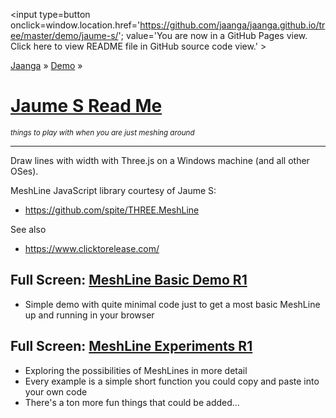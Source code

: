 <span style=display:none; >[You are now in GitHub source code view. Click here to view README file in GitHub Pages view]
( https://jaanga.github.io/demo/jaume-s/#README.md "View file as a web page." ) </span>
<input type=button onclick=window.location.href='https://github.com/jaanga/jaanga.github.io/tree/master/demo/jaume-s/';
value='You are now in a GitHub Pages view. Click here to view README file in GitHub source code view.' >

[Jaanga]( https://jaanga.github.io/ ) &raquo; [Demo]( https://jaanga.github.io/demo/jaume-s/ ) &raquo;

[Jaume S Read Me]( index.html#README.md )
================================================================================
_<small>
things to play with when you are just meshing around
</small>_
***

Draw lines with width with Three.js on a Windows machine (and all other OSes).

MeshLine JavaScript library courtesy of Jaume S:

* https://github.com/spite/THREE.MeshLine

See also

* https://www.clicktorelease.com/

## Full Screen: [ MeshLine Basic Demo R1 ]( https://jaanga.github.io/demo/jaume-s/mesh-line-basic-demo/mesh-line-basic-demo-r1.html )
* Simple demo with quite minimal code just to get a most basic MeshLine up and running in your browser


## Full Screen: [ MeshLine Experiments R1 ]( https://jaanga.github.io/demo/jaume-s/mesh-line-experiments/mesh-lines-experiments-r1.html )
* Exploring the possibilities of MeshLines in more detail
* Every example is a simple short function you could copy and paste into your own code
* There's a ton more fun things that could be added...

<!--
<img src="" style=display:none; width=800 >


<iframe src=https://jaanga.github.io/demo/xxxxx/index.html width=100% height=500px ></iframe>

_XXXXXX_

***


## Concept

* TBD


### Mission

* TBD


### Vision

* TBD

## Features

* TBD
* Click three bars( 'hamburger' ) icon to slide menu in or out
* Direct link to this read me file
* Click on title to reload


## Things you can do using this script


* Click the three bars( 'hamburger menu icon' ) to slide the menu in and out
* Press Control-U/Command-Option-U to view the source code
* Press Control-Shift-J/Command-Option-J to see if the JavaScript console reports any errors


<!--
## Things you can do by editing the code

<iframe src='https://jaanga.github.io/cookbook-html/examples/libraries/ace-editor/ace-view-r1.html#
	http://jaanga.github.io/demo/xxxxx/index.html' width=100% height=600 ></iframe>

<input type=button onclick=window.location.href='https://github.com/jaanga/jaanga.github.io/tree/master/demo/index.html';
value='Source code listing' >


* Open this file: https://github.com/jaanga/jaanga.github.io/tree/master/cookbook-html/demo/xxxxx/index.html
* Click the 'Raw' icon and save the raw file to your computer
* Once you've downloaded the file, you can click it to run it.
* Open the file with a text editor
-->
<!--
## Issues



## To Do / Wish List



## Users

Intended for general use


## Goals


## Links of Interest



## Change Log

###

* First commit
* Add Read Me


***

<center title='Jaanga ~ your 3D happy place' >
# <a href=javascript:window.scrollTo(0,0); style=text-decoration:none; > ❦ </a>
</center>
-->